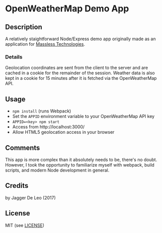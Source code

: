 # OpenWeatherMap Demo App

## Description
A relatively staightforward Node/Express demo app originally made as an application for [Massless Technologies](http://www.masslesstech.ca). 

### Details
Geolocation coordinates are sent from the client to the server and are cached in a cookie for the remainder of the session. Weather data is also kept in a cookie for 15 minutes after it is fetched via the OpenWeatherMap API.

## Usage
- `npm install` (runs Webpack)
- Set the `APPID` environment variable to your OpenWeatherMap API key
- `APPID=<key> npm start`
- Access from http://localhost:3000/
- Allow HTML5 geolocation access in your browser

## Comments
This app is more complex than it absolutely needs to be, there's no doubt. However, I took the opportunity to familiarize myself with webpack, build scripts, and  modern Node development in general.

## Credits
by Jagger De Leo (2017)

## License
MIT (see [LICENSE](LICENSE))
